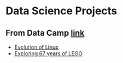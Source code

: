 # Data Science Projects

## From Data Camp [link](https://www.datacamp.com/home)
* [Evolution of Linux](https://github.com/haobecca/DataScience/tree/master/Evolution_of_Linux)
* [Exploring 67 years of LEGO](https://github.com/haobecca/DataScience/tree/master/Exploring_67_years_of_LEGO)


